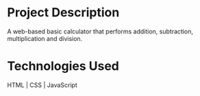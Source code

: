 # Project Description
A web-based basic calculator that performs addition, subtraction, multiplication and division.

# Technologies Used
HTML | CSS | JavaScript
